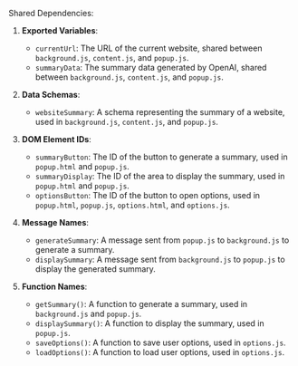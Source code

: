 Shared Dependencies:

1. **Exported Variables**: 
    - `currentUrl`: The URL of the current website, shared between `background.js`, `content.js`, and `popup.js`.
    - `summaryData`: The summary data generated by OpenAI, shared between `background.js`, `content.js`, and `popup.js`.

2. **Data Schemas**: 
    - `websiteSummary`: A schema representing the summary of a website, used in `background.js`, `content.js`, and `popup.js`.

3. **DOM Element IDs**: 
    - `summaryButton`: The ID of the button to generate a summary, used in `popup.html` and `popup.js`.
    - `summaryDisplay`: The ID of the area to display the summary, used in `popup.html` and `popup.js`.
    - `optionsButton`: The ID of the button to open options, used in `popup.html`, `popup.js`, `options.html`, and `options.js`.

4. **Message Names**: 
    - `generateSummary`: A message sent from `popup.js` to `background.js` to generate a summary.
    - `displaySummary`: A message sent from `background.js` to `popup.js` to display the generated summary.

5. **Function Names**: 
    - `getSummary()`: A function to generate a summary, used in `background.js` and `popup.js`.
    - `displaySummary()`: A function to display the summary, used in `popup.js`.
    - `saveOptions()`: A function to save user options, used in `options.js`.
    - `loadOptions()`: A function to load user options, used in `options.js`.